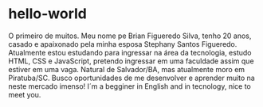 # hello-world
O primeiro de muitos.
Meu nome pe Brian Figueredo Silva, tenho 20 anos, casado e apaixonado pela minha esposa Stephany Santos Figueredo.
Atualmente estou estudando para ingressar na área da tecnologia, estudo HTML, CSS e JavaScript, pretendo ingressar em uma faculdade
assim que estiver em uma vaga.
Natural de Salvador/BA, mas atualmente moro em Piratuba/SC.
Busco oportunidades de me desenvolver e aprender muito na neste mercado imenso!
I´m a begginer in English and in tecnology, nice to meet you.
